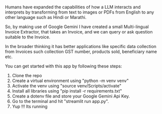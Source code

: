 Humans have expanded the capabilities of how a LLM interacts and interprets by transforming 
from text to images or PDFs from English to any other language such as Hindi or Marathi.

So, by making use of Google Gemini I have created a small Multi-lingual Invoice Extractor, 
that takes an Invoice, and we can query or ask question suitable to the Invoice.

In the broader thinking it has better applications like specific data collection from Invoices 
such collection GST number, products sold, beneficiary name etc.


You can get started with this app by following these steps: 
1) Clone the repo
2) Create a virtual environment using "python -m venv venv"
3) Activate the venv using "source venv/Scripts/activate"
4) Install all libraries using "pip install -r requirements.txt"
5) Create a dotenv file and store your Google Gemini Api Key.
6) Go to the terminal and hit "streamlit run app.py".
7) Yup !!! Its running 
